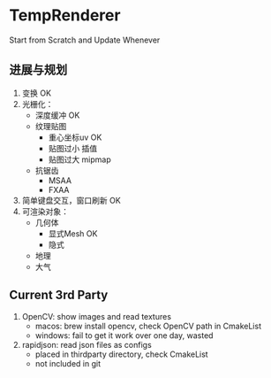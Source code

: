 # TempRenderer

Start from Scratch and Update Whenever

## 进展与规划
1. 变换 OK
2. 光栅化：
   - 深度缓冲 OK
   - 纹理贴图
     - 重心坐标uv OK
     - 贴图过小 插值
     - 贴图过大 mipmap
   - 抗锯齿
     - MSAA
     - FXAA
3. 简单键盘交互，窗口刷新 OK
4. 可渲染对象：
   - 几何体
     - 显式Mesh OK
     - 隐式
   - 地理
   - 大气


## Current 3rd Party
1. OpenCV: show images and read textures
   - macos: brew install opencv, check OpenCV path in CmakeList
   - windows: fail to get it work over one day, wasted
2. rapidjson: read json files as configs
   - placed in thirdparty directory, check CmakeList
   - not included in git